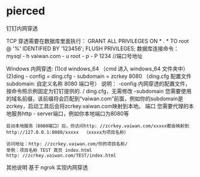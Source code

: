  # pierced
钉钉内网穿透

TCP 穿透需要在数据库里面执行：
GRANT ALL PRIVILEGES ON * . * TO root @ '%' IDENTIFIED BY '123456';
FLUSH PRIVILEGES;
数据库连接命令：
mysql - h vaiwan.com - u root - p - P 1234 //端口号地址


Windows 内网穿透:
(1)cd windows_64 （cmd 进入 windows_64 文件夹中）
(2)ding - config = ding.cfg - subdomain = zcrkey 8080 （ding.cfg 配置文件 subdomain: 自定义名称 8080 端口号）
	说明：
	-config 内网穿透的配置文件，按命令照示例固定为钉钉提供的. / ding.cfg，无需修改
	-subdomain 您需要使用的域名前缀，该前缀将会匹配到“vaiwan.com”前面，例如你的subdomain是zcrkey，启动工具后会将zcrkey.vaiwan.com映射到本地。
	端口 您需要代理的本地服务http - server端口，例如你本地端口为8080等

	启动本地服务（8080端口）后，你访问http: //zcrkey.vaiwan.com/xxxxx都会映射到 http://127.0.0.1:8080/xxxxx  （xxxxx为项目名称）

	访问地址：http: //zcrkey.vaiwan.com/你的项目名称/
	举例：项目名称 TEST 首页 index.html
	http: //zcrkey.vaiwan.com/TEST/index.html

其他说明
	基于 ngrok 实现内网穿透
